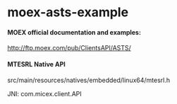 # moex-asts-example

#### MOEX official documentation and examples:

http://ftp.moex.com/pub/ClientsAPI/ASTS/

#### MTESRL Native API

src/main/resources/natives/embedded/linux64/mtesrl.h

JNI: com.micex.client.API
